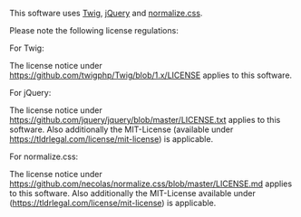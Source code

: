 This software uses [Twig](https://github.com/twigphp/Twig), [jQuery](https://github.com/jquery/jquery) and [normalize.css](https://github.com/necolas/normalize.css).

Please note the following license regulations:

For Twig:

The license notice under https://github.com/twigphp/Twig/blob/1.x/LICENSE applies to this software.


For jQuery:

The license notice under  https://github.com/jquery/jquery/blob/master/LICENSE.txt applies to this software. Also additionally the MIT-License (available under https://tldrlegal.com/license/mit-license) is applicable.


For normalize.css:

The license notice under https://github.com/necolas/normalize.css/blob/master/LICENSE.md applies to this software. Also additionally the MIT-License available under (https://tldrlegal.com/license/mit-license) is applicable.
